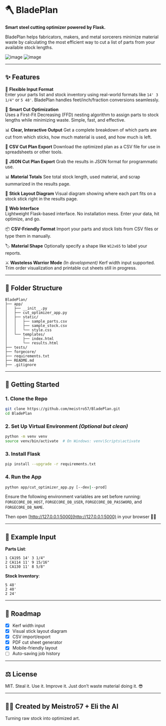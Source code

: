 # 🪓 BladePlan

**Smart steel cutting optimizer powered by Flask.**

BladePlan helps fabricators, makers, and metal sorcerers minimize material waste by calculating the most efficient way to cut a list of parts from your available stock lengths.

![image](https://github.com/user-attachments/assets/8d0e64b4-a4dd-43e5-9ed7-d5e3fcacb378)
![image](https://github.com/user-attachments/assets/7ef730f6-1d69-4c0d-b824-7c6504416ab5)


---

## ✨ Features

🔢 **Flexible Input Format**  
Enter your parts list and stock inventory using real-world formats like `14' 3 1/4"` or `5 48'`. BladePlan handles feet/inch/fraction conversions seamlessly.

🧠 **Smart Cut Optimization**  
Uses a First-Fit Decreasing (FFD) nesting algorithm to assign parts to stock lengths while minimizing waste. Simple, fast, and effective.

📊 **Clear, Interactive Output**
Get a complete breakdown of which parts are cut from which sticks, how much material is used, and how much is left.

📄 **CSV Cut Plan Export**
Download the optimized plan as a CSV file for use in spreadsheets or other tools.

📑 **JSON Cut Plan Export**
Grab the results in JSON format for programmatic use.

📊 **Material Totals**
See total stock length, used material, and scrap summarized in the results page.

📐 **Stick Layout Diagram**
Visual diagram showing where each part fits on a stock stick right in the results page.

📝 **Web Interface**  
Lightweight Flask-based interface. No installation mess. Enter your data, hit optimize, and go.

📦 **CSV-Friendly Format**
Import your parts and stock lists from CSV files or type them in manually.

🏷️ **Material Shape**
Optionally specify a shape like `W12x65` to label your reports.

⚔️ **Wasteless Warrior Mode** *(In development)*
Kerf width input supported. Trim order visualization and printable cut sheets still in progress.

---

## 📁 Folder Structure
```
BladePlan/
├── app/
│   ├── __init__.py
│   ├── cut_optimizer_app.py
│   ├── static/
│   │   ├── sample_parts.csv
│   │   ├── sample_stock.csv
│   │   └── style.css
│   └── templates/
│       ├── index.html
│       └── results.html
├── tests/
├── forgecore/
├── requirements.txt
├── README.md
├── .gitignore
```

---

## 🚀 Getting Started

### 1. Clone the Repo
```bash
git clone https://github.com/meistro57/BladePlan.git
cd BladePlan
```

### 2. Set Up Virtual Environment *(Optional but clean)*
```bash
python -m venv venv
source venv/bin/activate  # On Windows: venv\Scripts\activate
```

### 3. Install Flask
```bash
pip install --upgrade -r requirements.txt
```

### 4. Run the App
```bash
python app/cut_optimizer_app.py [--dev|--prod]
```

Ensure the following environment variables are set before running:
`FORGECORE_DB_HOST`, `FORGECORE_DB_USER`, `FORGECORE_DB_PASSWORD`, and `FORGECORE_DB_NAME`.

Then open [http://127.0.0.1:5000](http://127.0.0.1:5000) in your browser 🧠💥

---

## 🧪 Example Input

**Parts List**:
```
1 CA195 14' 3 1/4"
2 CA114 11' 9 15/16"
1 CA130 11' 8 5/8"
```

**Stock Inventory**:
```
5 48'
2 40'
2 24'
```

---

## 🧭 Roadmap
- [x] Kerf width input
- [x] Visual stick layout diagram
- [x] CSV import/export
- [x] PDF cut sheet generator
- [x] Mobile-friendly layout
- [ ] Auto-saving job history

---

## ⚖️ License
MIT. Steal it. Use it. Improve it. Just don’t waste material doing it. 😎

---

## 🧙‍♂️ Created by Meistro57 + Eli the AI
Turning raw stock into optimized art.
